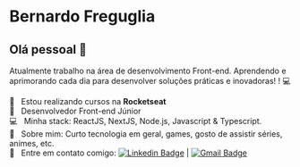 # Bernardo Freguglia

## Olá pessoal 👋
Atualmente trabalho na área de desenvolvimento Front-end.
Aprendendo e aprimorando cada dia para desenvolver soluções práticas e inovadoras! ! :computer:

 :rocket:  &nbsp; Estou realizando cursos na **Rocketseat**
 <br/> :purple_heart: &nbsp; Desenvolvedor Front-end Júnior
 <br/> :computer: &nbsp; Minha stack: ReactJS, NextJS, Node.js, Javascript & Typescript.
 <br/> 💬  &nbsp; Sobre mim: Curto tecnologia em geral, games, gosto de assistir séries, animes, etc.
 <br/> :email: &nbsp; Entre em contato comigo: [![Linkedin Badge](https://img.shields.io/badge/-BernardoFreguglia-blue?style=flat-square&logo=Linkedin&logoColor=white&link=https://www.linkedin.com/in/bernardo-freguglia/)](https://www.linkedin.com/in/bernardo-freguglia/) 
| 
[![Gmail Badge](https://img.shields.io/badge/-beefreguglia@gmail.com-c14438?style=flat-square&logo=Gmail&logoColor=white&link=mailto:beefreguglia@gmail.com)](mailto:beefreguglia@gmail.com)

